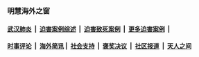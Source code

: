 
### 明慧海外之窗

####  [武汉肺炎](indexes/365.md?t=06141001) &nbsp;|&nbsp;  [迫害案例综述](indexes/328.md?t=06141001) &nbsp;|&nbsp; [迫害致死案例](indexes/277.md?t=06141001)  &nbsp;|&nbsp; [更多迫害案例](indexes/81.md?t=06141001)  &nbsp;|&nbsp; 
####  [时事评论](indexes/19.md?t=06141001) &nbsp;|&nbsp; [海外简讯](indexes/245.md?t=06141001)&nbsp;|&nbsp;  [社会支持](indexes/140.md?t=06141001) &nbsp;|&nbsp; [褒奖决议](indexes/282.md?t=06141001) &nbsp;|&nbsp; [社区报道](indexes/91.md?t=06141001)  &nbsp;|&nbsp; [天人之间](indexes/78.md?t=06141001) 

